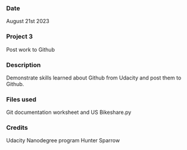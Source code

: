 ### Date 
August 21st 2023 


### Project 3
Post work to Github 

### Description
Demonstrate skills learned about Github from Udacity and post them to Github. 

### Files used
Git documentation worksheet and US Bikeshare.py 

### Credits
Udacity Nanodegree program 
Hunter Sparrow 

